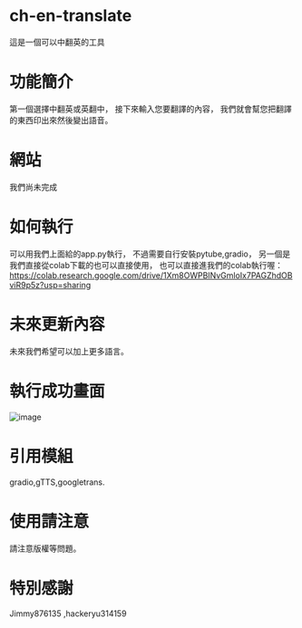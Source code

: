 # ch-en-translate
這是一個可以中翻英的工具
# 功能簡介
第一個選擇中翻英或英翻中，
接下來輸入您要翻譯的內容，
我們就會幫您把翻譯的東西印出來然後變出語音。
# 網站
我們尚未完成
# 如何執行
可以用我們上面給的app.py執行，
不過需要自行安裝pytube,gradio，
另一個是我們直接從colab下載的也可以直接使用，
也可以直接進我們的colab執行喔：https://colab.research.google.com/drive/1Xm8OWPBINvGmloIx7PAGZhdOBviR9p5z?usp=sharing
# 未來更新內容
未來我們希望可以加上更多語言。
# 執行成功畫面 
![image](https://github.com/hackeryu314159/translate-ChineseandEnglish/assets/125031865/e6ef47bb-7c10-4931-bea0-3a9bf709e0bd)

# 引用模組
gradio,gTTS,googletrans.
# 使用請注意
請注意版權等問題。
# 特別感謝
Jimmy876135 ,hackeryu314159
